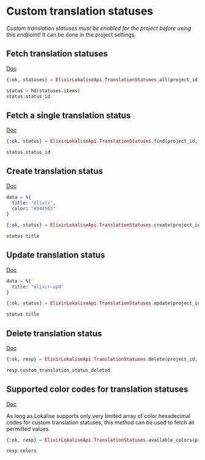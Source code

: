 # Custom translation statuses

*Custom translation statuses must be enabled for the project before using this endpoint!* It can be done in the project settings.

## Fetch translation statuses

[Doc](https://developers.lokalise.com/reference/list-all-custom-translation-statuses)

```elixir
{:ok, statuses} = ElixirLokaliseApi.TranslationStatuses.all(project_id, page: 2, limit: 1)

status = hd(statuses.items)
status.status_id
```

## Fetch a single translation status

[Doc](https://developers.lokalise.com/reference/retrieve-a-custom-translation-status)

```elixir
{:ok, status} = ElixirLokaliseApi.TranslationStatuses.find(project_id, status_id)

status.status_id
```

## Create translation status

[Doc](https://developers.lokalise.com/reference/create-a-custom-translation-status)

```elixir
data = %{
  title: "elixir",
  color: "#344563"
}

{:ok, status} = ElixirLokaliseApi.TranslationStatuses.create(project_id, data)

status.title
```

## Update translation status

[Doc](https://developers.lokalise.com/reference/update-a-custom-translation-status)

```elixir
data = %{
  title: "elixir-upd"
}

{:ok, status} = ElixirLokaliseApi.TranslationStatuses.update(project_id, status_id, data)

status.title
```

## Delete translation status

[Doc](https://developers.lokalise.com/reference/delete-a-custom-translation-status)

```elixir
{:ok, resp} = ElixirLokaliseApi.TranslationStatuses.delete(project_id, status_id)

resp.custom_translation_status_deleted
```

## Supported color codes for translation statuses

[Doc](https://developers.lokalise.com/reference/retrieve-available-colors-for-custom-translation-statuses)

As long as Lokalise supports only very limited array of color hexadecimal codes for custom translation statuses, this method can be used to fetch all permitted values.

```elixir
{:ok, resp} = ElixirLokaliseApi.TranslationStatuses.available_colors(project_id)

resp.colors
```
